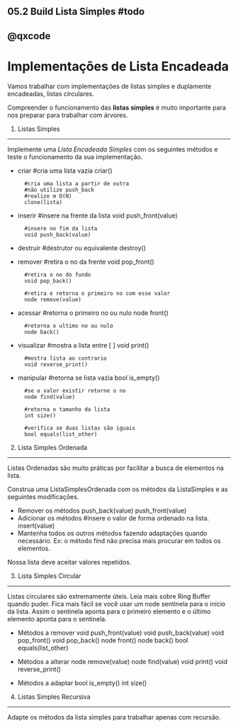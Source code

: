 ## 05.2 Build Lista Simples                    #todo
## @qxcode

Implementações de Lista Encadeada
==============================
Vamos trabalhar com implementações de listas simples e duplamente encadeadas, listas circulares. 

Compreender o funcionamento das **listas simples** é muito importante para nos preparar para trabalhar com árvores.

1. Listas Simples
----------------
Implemente uma _Lista Encadeada Simples_ com os seguintes métodos e teste o funcionamento da sua implementação.

- criar
        #cria uma lista vazia
        criar()
        
        #cria uma lista a partir de outra
        #não utilize push_back
        #realize m O(N)
        clone(lista)
- inserir
        #insere na frente da lista
        void push_front(value)
        
        #insere no fim da lista
        void push_back(value)    
- destruir
        #destrutor ou equivalente
        destroy()
- remover
        #retira o no da frente
        void pop_front()
        
        #retira o no do fundo
        void pop_back()
 
        #retira e retorna o primeiro no com esse valor
        node remove(value)
- acessar
        #retorna o primeiro no ou nulo
        node front()
            
        #retorna o ultimo no ou nulo
        node back()
- visualizar
        #mostra a lista entre [ ]
        void print()
            
        #mostra lista ao contrario
        void reverse_print()    
- manipular
        #retorna se lista vazia
        bool is_empty()
            
        #se o valor existir retorne o no
        node find(value)
        
        #retorna o tamanho da lista
        int size()
            
        #verifica se duas listas são iguais
        bool equals(list_other)

2. Lista Simples Ordenada
-----------------------
Listas Ordenadas são muito práticas por facilitar a busca de elementos na lista.

Construa uma ListaSimplesOrdenada com os métodos da ListaSimples e as seguintes
modificações.

- Remover os métodos
        push_back(value)
        push_front(value)
- Adicionar os métodos
        #insere o valor de forma ordenado na lista.
        insert(value)  
- Mantenha todos os outros métodos fazendo adaptações quando necessário. Ex: o método find não precisa mais procurar em todos os elementos.

Nossa lista deve aceitar valores repetidos.

3. Lista Simples Circular
-----------------------

Listas circulares são extremamente úteis. Leia mais sobre Ring Buffer quando puder.
Fica mais fácil se você usar um node sentinela para o início da lista.
Assim o sentinela aponta para o primeiro elemento e o último elemento aponta para
o sentinela.

- Métodos a remover
        void push_front(value)
        void push_back(value)
        void pop_front()
        void pop_back()
        node front()
        node back()
        bool equals(list_other)

- Métodos a alterar
        node remove(value)
        node find(value)
        void print()
        void reverse_print()    

- Métodos a adaptar
        bool is_empty()
        int size()

4. Listas Simples Recursiva
----------------

Adapte os métodos da lista simples para trabalhar apenas com recursão.
